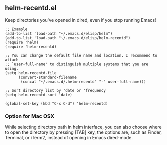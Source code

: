 ## helm-recentd.el

Keep directories you've opened in dired, even if you stop running Emacs!

```elisp
;; Example
(add-to-list 'load-path "~/.emacs.d/elisp/helm")
(add-to-list 'load-path "~/.emacs.d/elisp/helm-recentd")
(require 'helm)
(require 'helm-recentd)

;; You can change the default file name and location. I recommend to attach
;; `user-full-name' to distinguish multiple systems that you are using.
(setq helm-recentd-file
      (convert-standard-filename
       (concat "~/.emacs.d/.helm-recentd" "-" user-full-name)))

;; Sort directory list by 'date or 'frequency
(setq helm-recentd-sort 'date)

(global-set-key (kbd "C-x C-d") 'helm-recentd)
```

### Option for Mac OSX
While selecting directory path in helm interface, you can also choose where to open the directory by pressing [TAB] key, the options are, such as Finder, Terminal, or iTerm2, instead of opening in Emacs dired-mode.
